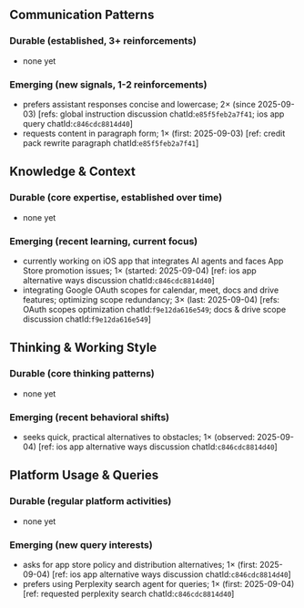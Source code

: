 ## Communication Patterns
### Durable (established, 3+ reinforcements)
- none yet

### Emerging (new signals, 1-2 reinforcements)
- prefers assistant responses concise and lowercase; 2× (since 2025-09-03) [refs: global instruction discussion chatId:`e85f5feb2a7f41`; ios app query chatId:`c846cdc8814d40`]
- requests content in paragraph form; 1× (first: 2025-09-03) [ref: credit pack rewrite paragraph chatId:`e85f5feb2a7f41`]

## Knowledge & Context
### Durable (core expertise, established over time)
- none yet

### Emerging (recent learning, current focus)
- currently working on iOS app that integrates AI agents and faces App Store promotion issues; 1× (started: 2025-09-04) [ref: ios app alternative ways discussion chatId:`c846cdc8814d40`]
- integrating Google OAuth scopes for calendar, meet, docs and drive features; optimizing scope redundancy; 3× (last: 2025-09-04) [refs: OAuth scopes optimization chatId:`f9e12da616e549`; docs & drive scope discussion chatId:`f9e12da616e549`]

## Thinking & Working Style
### Durable (core thinking patterns)
- none yet

### Emerging (recent behavioral shifts)
- seeks quick, practical alternatives to obstacles; 1× (observed: 2025-09-04) [ref: ios app alternative ways discussion chatId:`c846cdc8814d40`]

## Platform Usage & Queries
### Durable (regular platform activities)
- none yet

### Emerging (new query interests)
- asks for app store policy and distribution alternatives; 1× (first: 2025-09-04) [ref: ios app alternative ways discussion chatId:`c846cdc8814d40`]
- prefers using Perplexity search agent for queries; 1× (first: 2025-09-04) [ref: requested perplexity search chatId:`c846cdc8814d40`]